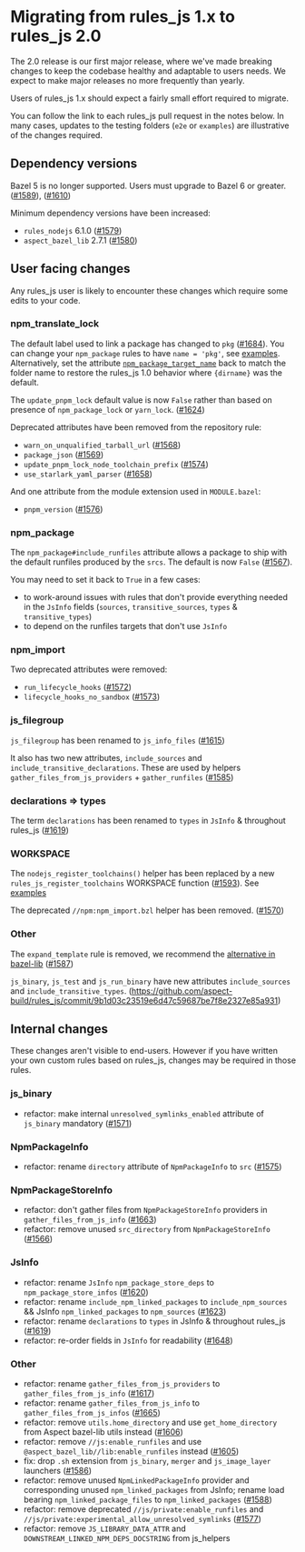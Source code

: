 # Migrating from rules_js 1.x to rules_js 2.0

The 2.0 release is our first major release, where we've made breaking changes to keep the codebase healthy and adaptable to users needs. We expect to make major releases no more frequently than yearly.

Users of rules_js 1.x should expect a fairly small effort required to migrate.

You can follow the link to each rules_js pull request in the notes below.
In many cases, updates to the testing folders (`e2e` or `examples`) are illustrative of the changes required.

## Dependency versions

Bazel 5 is no longer supported. Users must upgrade to Bazel 6 or greater. ([#1589](https://github.com/aspect-build/rules_js/pull/1589)), ([#1610](https://github.com/aspect-build/rules_js/pull/1610))

Minimum dependency versions have been increased:

- `rules_nodejs`  6.1.0 ([#1579](https://github.com/aspect-build/rules_js/pull/1579))
- `aspect_bazel_lib` 2.7.1 ([#1580](https://github.com/aspect-build/rules_js/pull/1580))

## User facing changes

Any rules_js user is likely to encounter these changes which require some edits to your code.

### npm_translate_lock

The default label used to link a package has changed to `pkg` ([#1684](https://github.com/aspect-build/rules_js/pull/1684)).
You can change your `npm_package` rules to have `name = 'pkg'`, see [examples](https://github.com/aspect-build/rules_js/pull/1684/files#diff-d13f73189fcb63af69a6bfa0eb9cb61e71d6466d2eac4c1051674b73976a1cfe).
Alternatively, set the attribute [`npm_package_target_name`](https://docs.aspect.build/rulesets/aspect_rules_js/docs/npm_translate_lock/#npm_package_target_name) back to match the folder name to restore the rules_js 1.0 behavior where `{dirname}` was the default.

The `update_pnpm_lock` default value is now `False` rather than based on presence of `npm_package_lock` or `yarn_lock`. ([#1624](https://github.com/aspect-build/rules_js/pull/1624))

Deprecated attributes have been removed from the repository rule:
- `warn_on_unqualified_tarball_url` ([#1568](https://github.com/aspect-build/rules_js/pull/1568))
- `package_json` ([#1569](https://github.com/aspect-build/rules_js/pull/1569))
- `update_pnpm_lock_node_toolchain_prefix` ([#1574](https://github.com/aspect-build/rules_js/pull/1574))
- `use_starlark_yaml_parser` ([#1658](https://github.com/aspect-build/rules_js/pull/1658))

And one attribute from the module extension used in `MODULE.bazel`:
- `pnpm_version` ([#1576](https://github.com/aspect-build/rules_js/pull/1576))

### npm_package

The `npm_package#include_runfiles` attribute allows a package to ship with the default runfiles produced by the `srcs`.
The default is now `False` ([#1567](https://github.com/aspect-build/rules_js/pull/1567)).

You may need to set it back to `True` in a few cases:

- to work-around issues with rules that don't provide everything needed in the `JsInfo` fields (`sources`, `transitive_sources`, `types` & `transitive_types`)
- to depend on the runfiles targets that don't use `JsInfo`

### npm_import

Two deprecated attributes were removed:
- `run_lifecycle_hooks` ([#1572](https://github.com/aspect-build/rules_js/pull/1572))
- `lifecycle_hooks_no_sandbox` ([#1573](https://github.com/aspect-build/rules_js/pull/1573))

### js_filegroup

`js_filegroup` has been renamed to `js_info_files` ([#1615](https://github.com/aspect-build/rules_js/pull/1615))

It also has two new attributes, `include_sources` and `include_transitive_declarations`. These are used by helpers `gather_files_from_js_providers` + `gather_runfiles` ([#1585](https://github.com/aspect-build/rules_js/pull/1585))

### declarations => types 

The term `declarations` has been renamed to `types` in `JsInfo` & throughout rules_js ([#1619](https://github.com/aspect-build/rules_js/pull/1619))

### WORKSPACE

The `nodejs_register_toolchains()` helper has been replaced by a new `rules_js_register_toolchains` WORKSPACE function ([#1593](https://github.com/aspect-build/rules_js/pull/1593)).
See [examples](https://github.com/aspect-build/rules_js/pull/1593/files#diff-c808f5893f0766a46d39f5b1ff8b3cbeb5eb3cadef752af39a56ab65f1c92c93)

The deprecated `//npm:npm_import.bzl` helper has been removed. ([#1570](https://github.com/aspect-build/rules_js/pull/1570))

### Other

The `expand_template` rule is removed, we recommend the [alternative in bazel-lib](https://docs.aspect.build/rulesets/aspect_bazel_lib/docs/expand_template/) ([#1587](https://github.com/aspect-build/rules_js/pull/1587))

`js_binary`, `js_test` and `js_run_binary` have new attributes `include_sources` and `include_transitive_types`. (https://github.com/aspect-build/rules_js/commit/9b1d03c23519e6d47c59687be7f8e2327e85a931)

## Internal changes

These changes aren't visible to end-users.
However if you have written your own custom rules based on rules_js, changes may be required in those rules.

### js_binary

- refactor: make internal `unresolved_symlinks_enabled` attribute of `js_binary` mandatory ([#1571](https://github.com/aspect-build/rules_js/pull/1571))

### NpmPackageInfo

- refactor: rename `directory` attribute of `NpmPackageInfo` to `src` ([#1575](https://github.com/aspect-build/rules_js/pull/1575))

### NpmPackageStoreInfo

- refactor: don't gather files from `NpmPackageStoreInfo` providers in `gather_files_from_js_info` ([#1663](https://github.com/aspect-build/rules_js/pull/1663))
- refactor: remove unused `src_directory` from `NpmPackageStoreInfo` ([#1566](https://github.com/aspect-build/rules_js/pull/1566))

### JsInfo

- refactor: rename `JsInfo` `npm_package_store_deps` to `npm_package_store_infos` ([#1620](https://github.com/aspect-build/rules_js/pull/1620))
- refactor: rename `include_npm_linked_packages` to `include_npm_sources` && JsInfo `npm_linked_packages` to `npm_sources` ([#1623](https://github.com/aspect-build/rules_js/pull/1623))
- refactor: rename `declarations` to `types` in JsInfo & throughout rules_js ([#1619](https://github.com/aspect-build/rules_js/pull/1619))
- refactor: re-order fields in `JsInfo` for readability ([#1648](https://github.com/aspect-build/rules_js/pull/1648))

### Other

- refactor: rename `gather_files_from_js_providers` to `gather_files_from_js_info` ([#1617](https://github.com/aspect-build/rules_js/pull/1617))
- refactor: rename `gather_files_from_js_info` to `gather_files_from_js_infos` ([#1665](https://github.com/aspect-build/rules_js/pull/1665))
- refactor: remove `utils.home_directory` and use `get_home_directory` from Aspect bazel-lib utils instead ([#1606](https://github.com/aspect-build/rules_js/pull/1606))
- refactor: remove `//js:enable_runfiles` and use `@aspect_bazel_lib//lib:enable_runfiles` instead ([#1605](https://github.com/aspect-build/rules_js/pull/1605))
- fix: drop `.sh` extension from `js_binary`, `merger` and `js_image_layer` launchers ([#1586](https://github.com/aspect-build/rules_js/pull/1586))
- refactor: remove unused `NpmLinkedPackageInfo` provider and corresponding unused `npm_linked_packages` from JsInfo; rename load bearing `npm_linked_package_files` to `npm_linked_packages` ([#1588](https://github.com/aspect-build/rules_js/pull/1588))
- refactor: remove deprecated `//js/private:enable_runfiles` and `//js/private:experimental_allow_unresolved_symlinks` ([#1577](https://github.com/aspect-build/rules_js/pull/1577))
- refactor: remove `JS_LIBRARY_DATA_ATTR` and `DOWNSTREAM_LINKED_NPM_DEPS_DOCSTRING` from js_helpers
